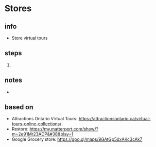 # Stores  

## info  
* Store virtual tours 

## steps  
1. 

## notes  
*  

## based on  
*  Attractions Ontario Virtual Tours:  https://attractionsontario.ca/virtual-tours-online-collections/
*  Restore:  https://my.matterport.com/show/?m=2e91Mr23ADP&#38&play=1
*  Google Grocery store: https://goo.gl/maps/9GAtGp5dxAKc3cAk7

